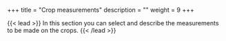 +++
title = "Crop measurements"
description = ""
weight = 9
+++

{{< lead >}}
In this section you can select and describe the measurements to be made on the crops.
{{< /lead >}}

